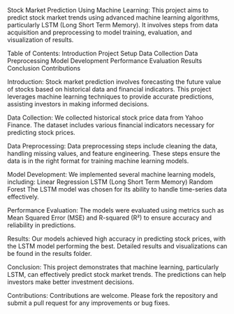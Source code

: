 Stock Market Prediction Using Machine Learning:
This project aims to predict stock market trends using advanced machine learning algorithms, particularly LSTM (Long Short Term Memory).
It involves steps from data acquisition and preprocessing to model training, evaluation, and visualization of results.

Table of Contents:
Introduction
Project Setup
Data Collection
Data Preprocessing
Model Development
Performance Evaluation
Results
Conclusion
Contributions

Introduction:
Stock market prediction involves forecasting the future value of stocks based on historical data and financial indicators. 
This project leverages machine learning techniques to provide accurate predictions, assisting investors in making informed decisions.

Data Collection:
We collected historical stock price data from Yahoo Finance. 
The dataset includes various financial indicators necessary for predicting stock prices.

Data Preprocessing:
Data preprocessing steps include cleaning the data, handling missing values, and feature engineering. 
These steps ensure the data is in the right format for training machine learning models.

Model Development:
We implemented several machine learning models, including:
Linear Regression
LSTM (Long Short Term Memory)
Random Forest
The LSTM model was chosen for its ability to handle time-series data effectively.

Performance Evaluation:
The models were evaluated using metrics such as Mean Squared Error (MSE) and R-squared (R²) to ensure accuracy and reliability in predictions.

Results:
Our models achieved high accuracy in predicting stock prices, with the LSTM model performing the best. 
Detailed results and visualizations can be found in the results folder.

Conclusion:
This project demonstrates that machine learning, particularly LSTM, can effectively predict stock market trends. 
The predictions can help investors make better investment decisions.

Contributions:
Contributions are welcome. Please fork the repository and submit a pull request for any improvements or bug fixes.

